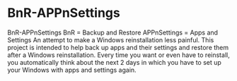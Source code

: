 # BnR-APPnSettings
BnR-APPnSettings
  BnR = Backup and Restore
  APPnSettings = Apps and Settings
An attempt to make a Windows reinstallation less painful. This project is intended to help back up apps and their settings and restore them after a Windows reinstallation.
Every time you want or even have to reinstall, you automatically think about the next 2 days in which you have to set up your Windows with apps and settings again.
